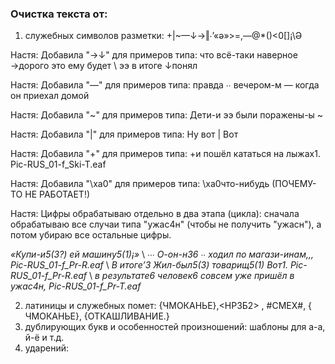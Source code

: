 ### Очистка текста от:

1.	cлужебных символов разметки: +|~—↓→‖∙’«ə»>=,—@*()<0[]¡\\Ə

Настя: Добавила "→↓" для примеров типа: что всё-таки наверное →дорого это ему будет \ ээ в итоге ↓понял

Настя: Добавила "—" для примеров типа: правда ∙∙ вечером-м — когда он приехал домой

Настя: Добавила "~" для примеров типа: Дети-и ээ были поражены-ы ~

Настя: Добавила "|" для примеров типа: Ну вот | Вот

Настя: Добавила "+" для примеров типа: +и пошёл кататься на лыжах1. Pic-RUS_01-f_Ski-T.eaf

Настя: Добавила "\xa0" для примеров типа: \xa0что-нибудь (ПОЧЕМУ-ТО НЕ РАБОТАЕТ!)

Настя: Цифры обрабатываю отдельно в два этапа (цикла): сначала обрабатываю все случаи типа "ужас4н" (чтобы не получить "ужасн"), а потом убираю все остальные цифры. 

*«Купи-и5(3?) ей машину5(1)¡»* \ *∙∙∙ О-он-н36 ∙∙ ходил по магази-инам,,,	Pic-RUS_01-f_Pr-R.eaf* \ *В итоге’3*  *Жил-был5(3) товарищ5(1)*
*Вот1.	Pic-RUS_01-f_Pr-R.eaf* \ *в* *результате6 человек6 совсем уже пришёл в ужас4н,	Pic-RUS_01-f_Pr-T.eaf*

2.	латиницы и служебных помет: {ЧМОКАНЬЕ},<НРЗБ2> , #СМЕХ#, { ЧМОКАНЬЕ}, {ОТКАШЛИВАНИЕ.}
3.	дублирующих букв и особенностей произношений: шаблоны для а-а, й-ё и т.д.
4.	ударений:
